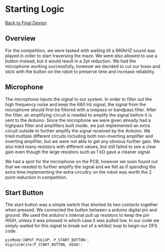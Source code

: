 # Starting Logic

[Back to Final Design](https://nas256.github.io/ece3400_team13/Final_Design/finaldesign_home)

## Overview

For the competition, we were tasked with waiting till a 660kHZ sound was played in order to start traversing the maze. We were also allowed to use a button instead, but it would result in a 2pt reduction. We had the microphone working successfully, however we decided to cut our loses and stick with the button on the robot to preserve time and increase reliability.

## Microphone

The microphone inputs the signal to our system. In order to filter out the high frequency noise and keep the 660 Hz signal, the signal from the microphone should first be filtered with a lowpass or bandpass filter. After the filter, an amplifying circuit is needed to amplify the signal before it is sent to the Arduino. Since the microphone we were given already had a highpass filter and amplifiers built inside, we just implemented an extra circuit outside to further amplify the signal received by the Arduino. We tried multiple different circuits including both non-inverting amplifier and inverting amplifier, but we were not able to get any obvious further gain. We also tried many resistors with different values, but still failed to see a clear gain even though the large resistors such as 1 kΩ gave a cleaner signal. 

We had a spot for the microphone on the PCB, however we soon found out that we needed to further amplify the signal and we felt as if spending the extra time implementing the extra circuitry on the robot was worth the 2 point reduction in competition.


## Start Button

The start button was a simple switch that shorted its two contacts together when pressed. We connected the button between a arduino digital pin and ground. We used the arduino's internal pull up resistors to keep the pin HIGH, unless it was pressed in which case it was pulled low. In our code we simply waited for this signal to break out of a while() loop to begin our DFS code.

```cpp
pinMode(INPUT_PULLUP, P_START_BUTTON);
digitalWrite(P_START_BUTTON, HIGH);
````



